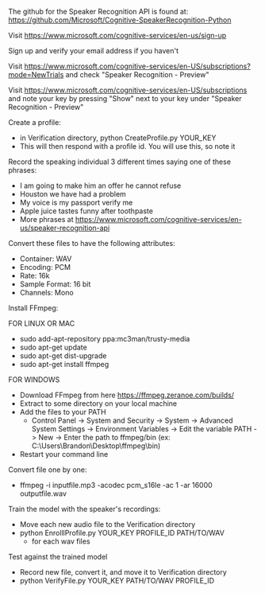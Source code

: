The github for the Speaker Recognition API is found at: https://github.com/Microsoft/Cognitive-SpeakerRecognition-Python

Visit https://www.microsoft.com/cognitive-services/en-us/sign-up

Sign up and verify your email address if you haven't

Visit https://www.microsoft.com/cognitive-services/en-US/subscriptions?mode=NewTrials and check "Speaker Recognition - Preview"

Visit https://www.microsoft.com/cognitive-services/en-US/subscriptions and note your key by pressing "Show" next to your key under "Speaker Recognition - Preview"

Create a profile:
* in Verification directory, python CreateProfile.py YOUR_KEY
* This will then respond with a profile id. You will use this, so note it

Record the speaking individual 3 different times saying one of these phrases:
* I am going to make him an offer he cannot refuse
* Houston we have had a problem
* My voice is my passport verify me
* Apple juice tastes funny after toothpaste
* More phrases at https://www.microsoft.com/cognitive-services/en-us/speaker-recognition-api

Convert these files to have the following attributes:

* Container: WAV
* Encoding: PCM
* Rate: 16k
* Sample Format: 16 bit
* Channels: Mono

Install FFmpeg:
 
 FOR LINUX OR MAC
   - sudo add-apt-repository ppa:mc3man/trusty-media
   - sudo apt-get update
   - sudo apt-get dist-upgrade
   - sudo apt-get install ffmpeg
 
 FOR WINDOWS
   - Download FFmpeg from here https://ffmpeg.zeranoe.com/builds/
   - Extract to some directory on your local machine
   - Add the files to your PATH
     * Control Panel -> System and Security -> System -> Advanced System Settings -> Environment Variables -> Edit the variable PATH -> New -> Enter the path to ffmpeg/bin (ex: C:\Users\Brandon\Desktop\ffmpeg\bin)
   - Restart your command line
  
Convert file one by one:
  - ffmpeg -i inputfile.mp3 -acodec pcm_s16le -ac 1 -ar 16000 outputfile.wav

Train the model with the speaker's recordings:
  - Move each new audio file to the Verification directory
  - python EnrolllProfile.py YOUR_KEY PROFILE_ID PATH/TO/WAV
    * for each wav files

Test against the trained model
  - Record new file, convert it, and move it to Verification directory
  - python VerifyFile.py YOUR_KEY PATH/TO/WAV PROFILE_ID
 


